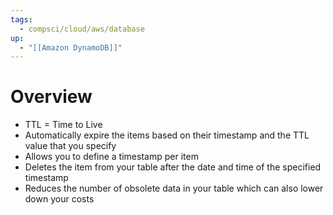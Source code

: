 ```yaml
---
tags:
  - compsci/cloud/aws/database
up:
  - "[[Amazon DynamoDB]]"
---
```

# Overview

- TTL = Time to Live
- Automatically expire the items based on their timestamp and the TTL value that you specify
- Allows you to define a timestamp per item
- Deletes the item from your table after the date and time of the specified timestamp
- Reduces the number of obsolete data in your table which can also lower down your costs

